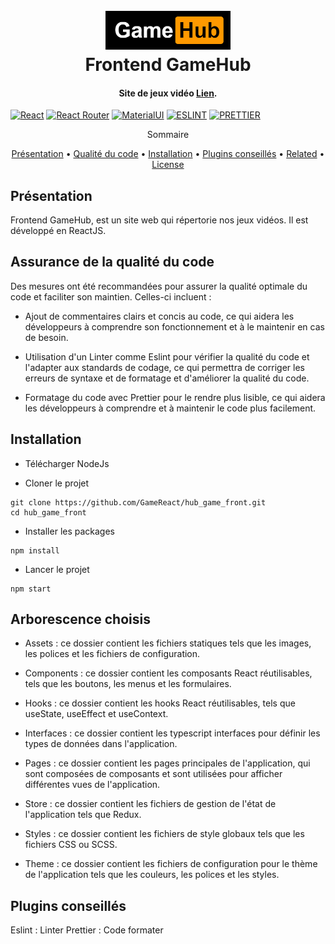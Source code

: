 <h1 align="center">
  <br>
  <a href="src\assets\logo.png"><img src="src\assets\logo.png" alt="Markdownify" width="200"></a>
  <br>
  Frontend GameHub
  <br>
</h1>

<h4 align="center">Site de jeux vidéo <a href="http://gamehub.io" target="_blank">Lien</a>.</h4>

[![React](https://img.shields.io/badge/React-20232A?style=for-the-badge&logo=react&logoColor=61DAFB)](https://react.dev/)
[![React Router](https://img.shields.io/badge/React_Router-CA4245?style=for-the-badge&logo=react-router&logoColor=white)](https://reactrouter.com/en/main)
[![MaterialUI](https://img.shields.io/badge/Material--UI-0081CB?style=for-the-badge&logo=material-ui&logoColor=white)](https://mui.com/)
[![ESLINT](https://img.shields.io/badge/eslint-3A33D1?style=for-the-badge&logo=eslint&logoColor=white)](https://eslint.org/)
[![PRETTIER](https://img.shields.io/badge/prettier-1A2C34?style=for-the-badge&logo=prettier&logoColor=F7BA3E)](https://prettier.io/)

<p align="center">
    Sommaire
</p>
<p align="center">
  <a href="#présentation">Présentation</a> •
  <a href="#assurance-de-la-qualité-du-code">Qualité du code</a> •
  <a href="#installation">Installation</a> •
  <a href="#plugins-conseillés">Plugins conseillés</a> •
  <a href="#related">Related</a> •
  <a href="#license">License</a>
</p>

## Présentation

Frontend GameHub, est un site web qui répertorie nos jeux vidéos. Il est développé en ReactJS.

## Assurance de la qualité du code

Des mesures ont été recommandées pour assurer la qualité optimale du code et faciliter son maintien. Celles-ci incluent :

- Ajout de commentaires clairs et concis au code, ce qui aidera les développeurs à comprendre son fonctionnement et à le maintenir en cas de besoin.

- Utilisation d'un Linter comme Eslint pour vérifier la qualité du code et l'adapter aux standards de codage, ce qui permettra de corriger les erreurs de syntaxe et de formatage et d'améliorer la qualité du code.

- Formatage du code avec Prettier pour le rendre plus lisible, ce qui aidera les développeurs à comprendre et à maintenir le code plus facilement.

## Installation

- Télécharger NodeJs

- Cloner le projet

```shell
git clone https://github.com/GameReact/hub_game_front.git
cd hub_game_front
```

- Installer les packages

```shell
npm install
```

- Lancer le projet

```shell
npm start
```

## Arborescence choisis

- Assets : ce dossier contient les fichiers statiques tels que les images, les polices et les fichiers de configuration.

- Components : ce dossier contient les composants React réutilisables, tels que les boutons, les menus et les formulaires.

- Hooks : ce dossier contient les hooks React réutilisables, tels que useState, useEffect et useContext.

- Interfaces : ce dossier contient les typescript interfaces pour définir les types de données dans l'application.

- Pages : ce dossier contient les pages principales de l'application, qui sont composées de composants et sont utilisées pour afficher différentes vues de l'application.

- Store : ce dossier contient les fichiers de gestion de l'état de l'application tels que Redux.

- Styles : ce dossier contient les fichiers de style globaux tels que les fichiers CSS ou SCSS.

- Theme : ce dossier contient les fichiers de configuration pour le thème de l'application tels que les couleurs, les polices et les styles.

## Plugins conseillés

Eslint : Linter
Prettier : Code formater
